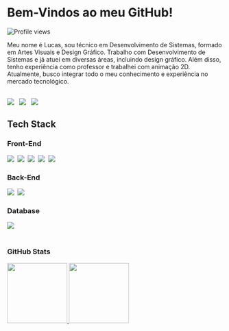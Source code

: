 <h1>Bem-Vindos ao meu GitHub! </h1>
<img src="https://komarev.com/ghpvc/?username=lucasbizachi&color=yellow" alt="Profile views" /> 
<p>Meu nome é Lucas, sou técnico em Desenvolvimento de Sistemas, formado em Artes Visuais e Design Gráfico. Trabalho com Desenvolvimento de Sistemas e já atuei em diversas áreas, incluindo design gráfico. Além disso, tenho experiência como professor e trabalhei com animação 2D. Atualmente, busco integrar todo o meu conhecimento e experiência no mercado tecnológico.</p> <br>

  <div>
    <a href="https://www.linkedin.com/in/lucasbizachi" target="_blank"><img src="https://img.shields.io/badge/-LinkedIn-%230077B5?style=for-the-badge&logo=linkedin&logoColor=white" target="_blank"></a>&#160;&#160;
     <a href="https://instagram.com/lucasbizachi" target="_blank"><img src="https://img.shields.io/badge/-Instagram-685EA9?style=for-the-badge&logo=instagram&logoColor=white" target="_blank"></a>&#160;&#160;
   <a href="https://codepen.io/LucasBizachi" target="_blank"><img src="https://img.shields.io/badge/Codepen-000000?style=for-the-badge&logo=codepen&logoColor=white" target="_blank"></a>&#160;&#160;
  </div>

## Tech Stack

### Front-End
 <div style="display: inline_block">
  <img src="https://img.shields.io/badge/-HTML-E7ECEB?style=for-the-badge&logo=HTML5&logoColor=C86833">&nbsp;
  <img src="https://img.shields.io/badge/-CSS-E7ECEB?style=for-the-badge&logo=CSS3&logoColor=139DFF">&nbsp;
  <img src="https://img.shields.io/badge/-javascript-E7ECEB?style=for-the-badge&logo=javascript&logoColor=efb810">&nbsp;
  <img src="https://img.shields.io/badge/-bootstrap-E7ECEB?style=for-the-badge&logo=bootstrap&logoColor=6f42c1">&nbsp;
  <img src="https://img.shields.io/badge/-React-E7ECEB?style=for-the-badge&logo=react&logoColor=1572B6">&nbsp;
</div> 



### Back-End
<div style="display: inline_block">
 <img src="https://img.shields.io/badge/Node.js-E7ECEB?style=for-the-badge&logo=node.js&logoColor=198754">&nbsp;
 <img src="https://img.shields.io/badge/-python-E7ECEB?style=for-the-badge&logo=python&logoColor=1919e6">
</div> 



### Database
<div style="display: inline_block">
  <img src="https://img.shields.io/badge/-MySQL-E7ECEB?style=for-the-badge&logo=mysql&logoColor=004D8F">&nbsp;
</div> 

<br>

<h3 align="left">GitHub Stats</h3>
<div align="lefth">
  <a href="https://github.com/lucasbizachi">
  <img height="140em" src="https://github-readme-stats.vercel.app/api?username=lucasbizachi&show_icons=true&theme=dracula&include_all_commits=true&count_private=true"/>
  <img height="140em" src="https://github-readme-stats.vercel.app/api/top-langs/?username=lucasbizachi&layout=compact&langs_count=7&theme=dracula"/>
</div>
  
 
  
